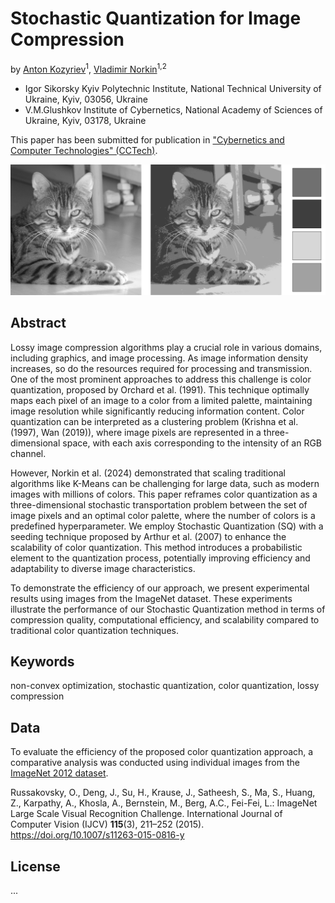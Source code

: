 # Stochastic Quantization for Image Compression

by [Anton Kozyriev](mailto:a.kozyriev@kpi.ua)<sup>1</sup>, [Vladimir Norkin](mailto:v.norkin@kpi.ua)<sup>1,2</sup>

 - Igor Sikorsky Kyiv Polytechnic Institute, National Technical University of Ukraine, Kyiv, 03056, Ukraine
 - V.M.Glushkov Institute of Cybernetics, National Academy of Sciences of Ukraine, Kyiv, 03178, Ukraine

This paper has been submitted for publication in ["Cybernetics and Computer Technologies" (CCTech)](http://cctech.org.ua/).

![Quantization results](./results/figures/grayscale_quantization.png)

## Abstract

Lossy image compression algorithms play a crucial role in various domains, including graphics, and image processing. 
As image information density increases, so do the resources required for processing and transmission. One of the most 
prominent approaches to address this challenge is color quantization, proposed by Orchard et al. (1991). This technique 
optimally maps each pixel of an image to a color from a limited palette, maintaining image resolution while 
significantly reducing information content. Color quantization can be interpreted as a clustering problem (Krishna et 
al. (1997), Wan (2019)), where image pixels are represented in a three-dimensional space, with each axis corresponding 
to the intensity of an RGB channel.

However, Norkin et al. (2024) demonstrated that scaling traditional algorithms like K-Means can be challenging for 
large data, such as modern images with millions of colors. This paper reframes color quantization as a 
three-dimensional stochastic transportation problem between the set of image pixels and an optimal color palette, 
where the number of colors is a predefined hyperparameter. We employ Stochastic Quantization (SQ) with a seeding 
technique proposed by Arthur et al. (2007) to enhance the scalability of color quantization. This method introduces 
a probabilistic element to the quantization process, potentially improving efficiency and adaptability to diverse 
image characteristics.

To demonstrate the efficiency of our approach, we present experimental results using images from the ImageNet dataset. 
These experiments illustrate the performance of our Stochastic Quantization method in terms of compression quality, 
computational efficiency, and scalability compared to traditional color quantization techniques.

## Keywords

non-convex optimization, stochastic quantization, color quantization, lossy compression

## Data

To evaluate the efficiency of the proposed color quantization approach, a comparative analysis was conducted using 
individual images from the [ImageNet 2012 dataset](https://www.image-net.org/index.php).

Russakovsky, O., Deng, J., Su, H., Krause, J., Satheesh, S., Ma, S., Huang, Z.,  Karpathy, A., Khosla, A., Bernstein, 
M., Berg, A.C., Fei-Fei, L.: ImageNet Large Scale Visual Recognition Challenge. International Journal of Computer 
Vision (IJCV) **115**(3), 211–252 (2015). https://doi.org/10.1007/s11263-015-0816-y

## License

...
